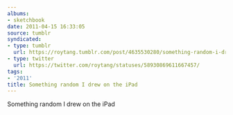 ```yaml
---
albums:
- sketchbook
date: 2011-04-15 16:33:05
source: tumblr
syndicated:
- type: tumblr
  url: https://roytang.tumblr.com/post/4635530280/something-random-i-drew-on-the-ipad
- type: twitter
  url: https://twitter.com/roytang/statuses/58930869611667457/
tags:
- '2011'
title: Something random I drew on the iPad
---
```


<p>Something random I drew on the iPad</p>